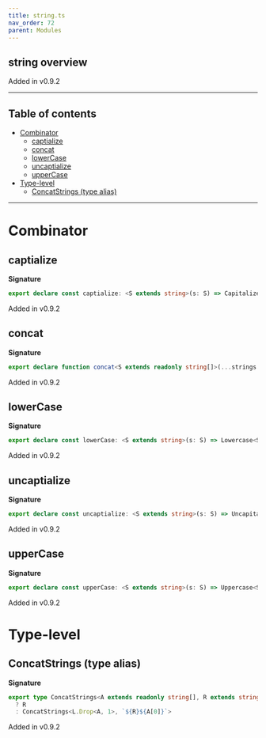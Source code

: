 ```yaml
---
title: string.ts
nav_order: 72
parent: Modules
---
```


## string overview

Added in v0.9.2

---

<h2 class="text-delta">Table of contents</h2>

- [Combinator](#combinator)
  - [captialize](#captialize)
  - [concat](#concat)
  - [lowerCase](#lowercase)
  - [uncaptialize](#uncaptialize)
  - [upperCase](#uppercase)
- [Type-level](#type-level)
  - [ConcatStrings (type alias)](#concatstrings-type-alias)

---

# Combinator

## captialize

**Signature**

```ts
export declare const captialize: <S extends string>(s: S) => Capitalize<S>
```

Added in v0.9.2

## concat

**Signature**

```ts
export declare function concat<S extends readonly string[]>(...strings: S): ConcatStrings<S>
```

Added in v0.9.2

## lowerCase

**Signature**

```ts
export declare const lowerCase: <S extends string>(s: S) => Lowercase<S>
```

Added in v0.9.2

## uncaptialize

**Signature**

```ts
export declare const uncaptialize: <S extends string>(s: S) => Uncapitalize<S>
```

Added in v0.9.2

## upperCase

**Signature**

```ts
export declare const upperCase: <S extends string>(s: S) => Uppercase<S>
```

Added in v0.9.2

# Type-level

## ConcatStrings (type alias)

**Signature**

```ts
export type ConcatStrings<A extends readonly string[], R extends string = ''> = [] extends A
  ? R
  : ConcatStrings<L.Drop<A, 1>, `${R}${A[0]}`>
```

Added in v0.9.2

